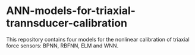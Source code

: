 # ANN-models-for-triaxial-trannsducer-calibration
This repository contains four models for the nonlinear calibration of triaxial force sensors: BPNN, RBFNN, ELM and WNN.
